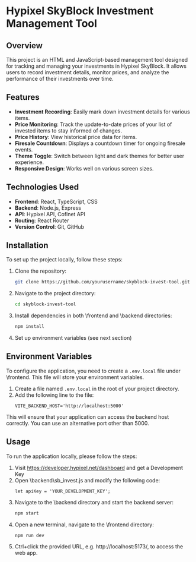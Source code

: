 # Hypixel SkyBlock Investment Management Tool

## Overview
This project is an HTML and JavaScript-based management tool designed for tracking and managing your investments in Hypixel SkyBlock. It allows users to record investment details, monitor prices, and analyze the performance of their investments over time.

## Features
- **Investment Recording**: Easily mark down investment details for various items.
- **Price Monitoring**: Track the update-to-date prices of your list of invested items to stay informed of changes.
- **Price History**: View historical price data for items.
- **Firesale Countdown**: Displays a countdown timer for ongoing firesale events.
- **Theme Toggle**: Switch between light and dark themes for better user experience.
- **Responsive Design**: Works well on various screen sizes.

## Technologies Used
- **Frontend**: React, TypeScript, CSS
- **Backend**: Node.js, Express
- **API**: Hypixel API, Coflnet API
- **Routing**: React Router
- **Version Control**: Git, GitHub

## Installation
To set up the project locally, follow these steps:
1. Clone the repository:
   ```bash
   git clone https://github.com/yourusername/skyblock-invest-tool.git
   ```
2. Navigate to the project directory:
   ```bash
   cd skyblock-invest-tool
   ```
3. Install dependencies in both \frontend and \backend directories:
   ```bash
   npm install
   ```
4. Set up environment variables (see next section)

## Environment Variables
To configure the application, you need to create a `.env.local` file under \frontend. This file will store your environment variables.

1. Create a file named `.env.local` in the root of your project directory.
2. Add the following line to the file:
   ```plaintext
   VITE_BACKEND_HOST='http://localhost:5000'
   ```
This will ensure that your application can access the backend host correctly. You can use an alternative port other than 5000.

## Usage
To run the application locally, please follow the steps:
1. Visit https://developer.hypixel.net/dashboard and get a Development Key
2. Open \backend\sb_invest.js and modify the following code:
    ``` code
    let apiKey = 'YOUR_DEVELOPMENT_KEY';
    ```
3. Navigate to the \backend directory and start the backend server:
    ```bash
    npm start
    ```
4. Open a new terminal, navigate to the \frontend directory:
    ```bash
    npm run dev
    ```
5. Ctrl+click the provided URL, e.g. http://localhost:5173/, to access the web app.